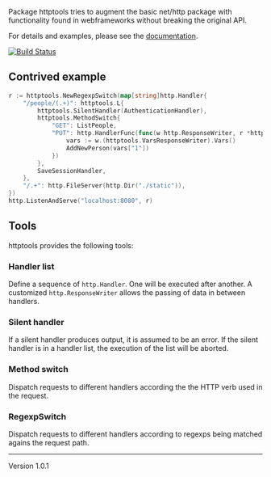 Package httptools tries to augment the basic net/http package with
functionality found in webframeworks without breaking the original API.

For details and examples, please see the [documentation](http://godoc.org/github.com/surma/httptools).

[![Build Status](https://drone.io/github.com/surma/httptools/status.png)](https://drone.io/github.com/surma/httptools/latest)

## Contrived example

```Go
r := httptools.NewRegexpSwitch(map[string]http.Handler{
	"/people/(.+)": httptools.L{
		httptools.SilentHandler(AuthenticationHandler),
		httptools.MethodSwitch{
			"GET": ListPeople,
			"PUT": http.HandlerFunc(func(w http.ResponseWriter, r *http.Request) {
				vars := w.(httptools.VarsResponseWriter).Vars()
				AddNewPerson(vars["1"])
			})
		},
		SaveSessionHandler,
	},
	"/.+": http.FileServer(http.Dir("./static")),
})
http.ListenAndServe("localhost:8080", r)
```

## Tools
httptools provides the following tools:
### Handler list
Define a sequence of `http.Handler`. One will be executed after another. A
customized `http.ResponseWriter` allows the passing of data in between handlers.
### Silent handler
If a silent handler produces output, it is assumed to be an error. If the
silent handler is in a handler list, the execution of the list will be aborted.
### Method switch
Dispatch requests to different handlers according the the HTTP verb used
in the request.
### RegexpSwitch
Dispatch requests to different handlers according to regexps being matched
agains the request path.


---
Version 1.0.1
